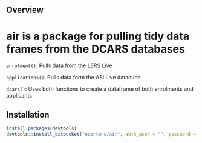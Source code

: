 Overview
---------

air is a package for pulling tidy data frames from the DCARS databases
=======
`enrolment()`: Pulls data from the LERS Live 

`applications()`: Pulls data form the ASI Live datacube

`dcars()`: Uses both functions to create a dataframe of both enrolments and applicants

Installation
------------
``` R
install.packages(devtools)
devtools::install_bitbucket("ecortens/air", auth_user = "", password = "")
```
